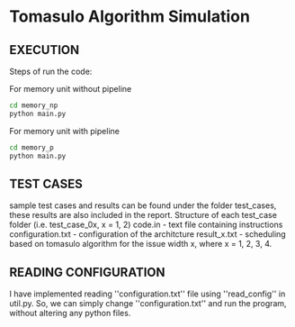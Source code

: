 # Tomasulo Algorithm Simulation

## EXECUTION

Steps of run the code:

For memory unit without pipeline

```bash
cd memory_np
python main.py
```

For memory unit with pipeline

```bash
cd memory_p
python main.py
```

## TEST CASES

sample test cases and results can be found under the folder test_cases, these results are also included in the report.
Structure of each test_case folder (i.e. test_case_0x, x = 1, 2)
code.in - text file containing instructions
configuration.txt - configuration of the architcture
result_x.txt - scheduling based on tomasulo algorithm for the issue width x, where x = 1, 2, 3, 4.

## READING CONFIGURATION

I have implemented reading ''configuration.txt'' file using ''read_config'' in util.py.
So, we can simply change ''configuration.txt'' and run the program, without altering any python files.
